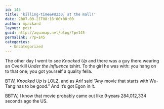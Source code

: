 ```yaml
---
id: 145
title: 'killing-time&#8230; at the mall!'
date: 2007-09-21T08:18:00+00:00
author: mpackard
layout: post
guid: http://aquamap.net/blog/?p=145
permalink: /?p=145
categories:
  - Uncategorized
---
```

The other day I went to see _Knocked Up_ and there was a guy there wearing an Overkill _Under the Influence_ tshirt. To the girl he was with: you hang on to that one; you got yourself a quality fella.

BTW, _Knocked Up_ is LOLZ, and as Arif said &#8220;Any movie that starts with Wu-Tang has to be good.&#8221; And it&#8217;s got Egon in it.

BBTW, I know that movie probably came out like <del>9 years</del> 284,012,334 seconds ago the US.